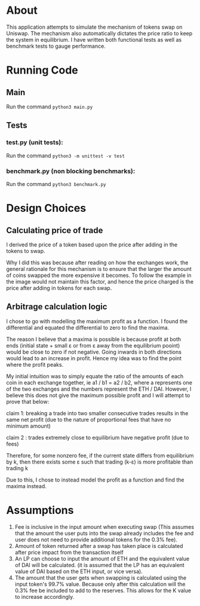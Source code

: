 
# About
This application attempts to simulate the mechanism of tokens swap on Uniswap. The mechanism also automatically dictates the price ratio to keep the system in equilibrium. I have written both functional tests as well as benchmark tests to gauge performance.

# Running Code

## Main
Run the command `python3 main.py`

## Tests

### test.py (unit tests):
Run the command `python3 -m unittest -v test`

### benchmark.py (non blocking benchmarks):
Run the command `python3 benchmark.py`

# Design Choices

## Calculating price of trade
I derived the price of a token based upon the price after adding in the tokens to swap.

Why I did this was because after reading on how the exchanges work, the general rationale for this mechanism is to ensure that the larger the amount of coins swapped the more expensive it becomes. To follow the example in the image would not maintain this factor, and hence the price charged is the price after adding in tokens for each swap.

## Arbitrage calculation logic
I chose to go with modelling the maximum profit as a function. I found the differential and equated the differential to zero to find the maxima. 

The reason I believe that a maxima is possible is because profit at both ends (initial state + small ε or from ε away from the equilibrium pooint) would be close to zero if not negative. Going inwards in both directions would lead to an increase in profit. Hence my idea was to find the point where the profit peaks.

My initial intuition was to simply equate the ratio of the amounts of each coin in each exchange together, ie a1 / b1 = a2 / b2, where a represents one of the two exchanges and the numbers represent the ETH / DAI. However, I believe this does not give the maximum possible profit and I will attempt to prove that below:

claim 1: breaking a trade into two smaller consecutive trades results in the same net profit (due to the nature of proportional fees that have no minimum amount)

claim 2 : trades extremely close to equilibrium have negative profit (due to fees)

Therefore, for some nonzero fee, if the current state differs from equilibrium by k, then there exists some ε such that trading (k-ε) is more profitable than trading k

Due to this, I chose to instead model the profit as a function and find the maxima instead.

# Assumptions
1. Fee is inclusive in the input amount when executing swap (This assumes that the amount the user puts into the swap already includes the fee and user does not need to provide additional tokens for the 0.3% fee).
2. Amount of token returned after a swap has taken place is calculated after price impact from the transaction itself
3. An LP can choose to input the amount of ETH and the equivalent value of DAI will be calculated. (it is assumed that the LP has an equivalent value of DAI based on the ETH input, or vice versa).
4. The amount that the user gets when swapping is calculated using the input token's 99.7% value. Because only after this calculation will the 0.3% fee be included to add to the reserves. This allows for the K value to increase accordingly.
